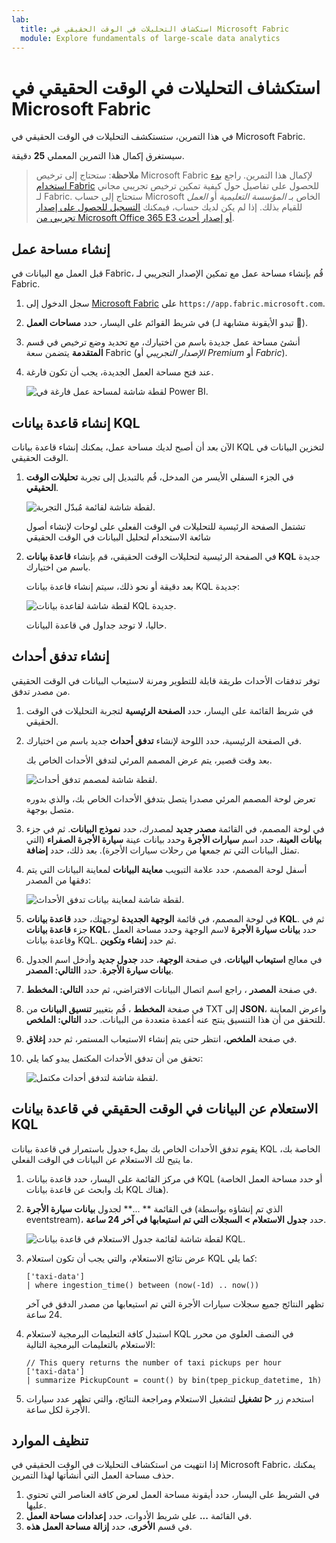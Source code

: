 ```yaml
---
lab:
  title: استكشاف التحليلات في الوقت الحقيقي في Microsoft Fabric
  module: Explore fundamentals of large-scale data analytics
---
```


# استكشاف التحليلات في الوقت الحقيقي في Microsoft Fabric

في هذا التمرين، ستستكشف التحليلات في الوقت الحقيقي في Microsoft Fabric.

سيستغرق إكمال هذا التمرين المعملي **25** دقيقة.

> **ملاحظة**: ستحتاج إلى ترخيص Microsoft Fabric لإكمال هذا التمرين. راجع [بدء استخدام Fabric](https://learn.microsoft.com/fabric/get-started/fabric-trial) للحصول على تفاصيل حول كيفية تمكين ترخيص تجريبي مجاني لـ Fabric. ستحتاج إلى حساب Microsoft الخاص بـ *المؤسسة التعليمية* أو *العمل* للقيام بذلك. إذا لم يكن لديك حساب، فيمكنك [التسجيل للحصول على إصدار تجريبي من Microsoft Office 365 E3 أو إصدار أحدث](https://www.microsoft.com/microsoft-365/business/compare-more-office-365-for-business-plans).

## إنشاء مساحة عمل

قبل العمل مع البيانات في Fabric، قُم بإنشاء مساحة عمل مع تمكين الإصدار التجريبي لـ Fabric.

1. سجل الدخول إلى [Microsoft Fabric](https://app.fabric.microsoft.com) على `https://app.fabric.microsoft.com`.
2. في شريط القوائم على اليسار، حدد **مساحات العمل** (تبدو الأيقونة مشابهة لـ ).
3. أنشئ مساحة عمل جديدة باسم من اختيارك، مع تحديد وضع ترخيص في قسم **المتقدمة** يتضمن سعة Fabric (*الإصدار التجريبي* أو *Premium* أو *Fabric*).
4. عند فتح مساحة العمل الجديدة، يجب أن تكون فارغة.

    ![لقطة شاشة لمساحة عمل فارغة في Power BI.](./images/new-workspace.png)

## إنشاء قاعدة بيانات KQL

الآن بعد أن أصبح لديك مساحة عمل، يمكنك إنشاء قاعدة بيانات KQL لتخزين البيانات في الوقت الحقيقي.

1. في الجزء السفلي الأيسر من المدخل، قُم بالتبديل إلى تجربة **تحليلات الوقت الحقيقي**.

    ![لقطة شاشة لقائمة مُبدّل التجربة.](./images/fabric-real-time.png)

    تشتمل الصفحة الرئيسية للتحليلات في الوقت الفعلي على لوحات لإنشاء أصول شائعة الاستخدام لتحليل البيانات في الوقت الحقيقي

2. في الصفحة الرئيسية لتحليلات الوقت الحقيقي، قم بإنشاء **قاعدة بيانات KQL** جديدة باسم من اختيارك.

    بعد دقيقة أو نحو ذلك، سيتم إنشاء قاعدة بيانات KQL جديدة:

    ![لقطة شاشة لقاعدة بيانات KQL جديدة.](./images/kql-database.png)

    حاليا، لا توجد جداول في قاعدة البيانات.

## إنشاء تدفق أحداث

توفر تدفقات الأحداث طريقة قابلة للتطوير ومرنة لاستيعاب البيانات في الوقت الحقيقي من مصدر تدفق.

1. في شريط القائمة على اليسار، حدد **الصفحة الرئيسية** لتجربة التحليلات في الوقت الحقيقي.
1. في الصفحة الرئيسية، حدد اللوحة لإنشاء **تدفق أحداث** جديد باسم من اختيارك.

    بعد وقت قصير، يتم عرض المصمم المرئي لتدفق الأحداث الخاص بك.

    ![لقطة شاشة لمصمم تدفق أحداث.](./images/eventstream-designer.png)

    تعرض لوحة المصمم المرئي مصدرا يتصل بتدفق الأحداث الخاص بك، والذي بدوره متصل بوجهة.

1. في لوحة المصمم، في القائمة **مصدر جديد** لمصدرك، حدد **نموذج البيانات**. ثم في جزء **بيانات العينة**، حدد اسم **سيارات الأجرة** وحدد بيانات عينة **سيارة الأجرة الصفراء** (التي تمثل البيانات التي تم جمعها من رحلات سيارات الأجرة). بعد ذلك، حدد **إضافة**.
1. أسفل لوحة المصمم، حدد علامة التبويب **معاينة البيانات** لمعاينة البيانات التي يتم دفقها من المصدر:

    ![لقطة شاشة لمعاينة بيانات تدفق الأحداث.](./images/eventstream-preview.png)

1. في لوحة المصمم، في قائمة **الوجهة الجديدة** لوجهتك، حدد **قاعدة بيانات KQL**. ثم في جزء **قاعدة بيانات KQL**، حدد **بيانات سيارة الأجرة** لاسم الوجهة وحدد مساحة العمل وقاعدة بيانات KQL. ثم حدد **إنشاء وتكوين**.
1. في معالج **استيعاب البيانات**، في صفحة **الوجهة**، حدد **جدول جديد** وأدخل اسم الجدول **بيانات سيارة الأجرة**. حدد **االتالي: المصدر**.
1. في صفحة **المصدر** ، راجع اسم اتصال البيانات الافتراضي، ثم حدد **التالي: المخطط**.
1. في صفحة **المخطط** ، قُم بتغيير **تنسيق البيانات** من TXT إلى **JSON**، واعرض المعاينة للتحقق من أن هذا التنسيق ينتج عنه أعمدة متعددة من البيانات. حدد  **التالي: الملخص**.
1. في صفحة **الملخص**، انتظر حتى يتم إنشاء الاستيعاب المستمر، ثم حدد **إغلاق**.
1. تحقق من أن تدفق الأحداث المكتمل يبدو كما يلي:

    ![لقطة شاشة لتدفق أحداث مكتمل.](./images/complete-eventstream.png)

## الاستعلام عن البيانات في الوقت الحقيقي في قاعدة بيانات KQL

يقوم تدفق الأحداث الخاص بك بملء جدول باستمرار في قاعدة بيانات KQL الخاصة بك، ما يتيح لك الاستعلام عن البيانات في الوقت الفعلي.

1. في مركز القائمة على اليسار، حدد قاعدة بيانات KQL (أو حدد مساحة العمل الخاصة بك وابحث عن قاعدة بيانات KQL هناك).
1. في القائمة ** ...** لجدول **بيانات سيارة الأجرة** (الذي تم إنشاؤه بواسطة eventstream)، حدد **جدول الاستعلام > السجلات التي تم استيعابها في آخر 24 ساعة**.

    ![لقطة شاشة لقائمة جدول الاستعلام في قاعدة بيانات KQL.](./images/kql-query.png)

1. عرض نتائج الاستعلام، والتي يجب أن تكون استعلام KQL كما يلي:

    ```kql
    ['taxi-data']
    | where ingestion_time() between (now(-1d) .. now())
    ```

    تظهر النتائج جميع سجلات سيارات الأجرة التي تم استيعابها من مصدر الدفق في آخر 24 ساعة.

1. استبدل كافة التعليمات البرمجية لاستعلام KQL في النصف العلوي من محرر الاستعلام بالتعليمات البرمجية التالية:

    ```kql
    // This query returns the number of taxi pickups per hour
    ['taxi-data']
    | summarize PickupCount = count() by bin(tpep_pickup_datetime, 1h)
    ```

1. استخدم زر **&#9655; تشغيل** لتشغيل الاستعلام ومراجعة النتائج، والتي تظهر عدد سيارات الأجرة لكل ساعة.

## تنظيف الموارد

إذا انتهيت من استكشاف التحليلات في الوقت الحقيقي في Microsoft Fabric، يمكنك حذف مساحة العمل التي أنشأتها لهذا التمرين.

1. في الشريط على اليسار، حدد أيقونة مساحة العمل لعرض كافة العناصر التي تحتوي عليها.
2. في القائمة **...** على شريط الأدوات، حدد **إعدادات مساحة العمل**.
3. في قسم **الأخرى**، حدد **إزالة مساحة العمل هذه**.
